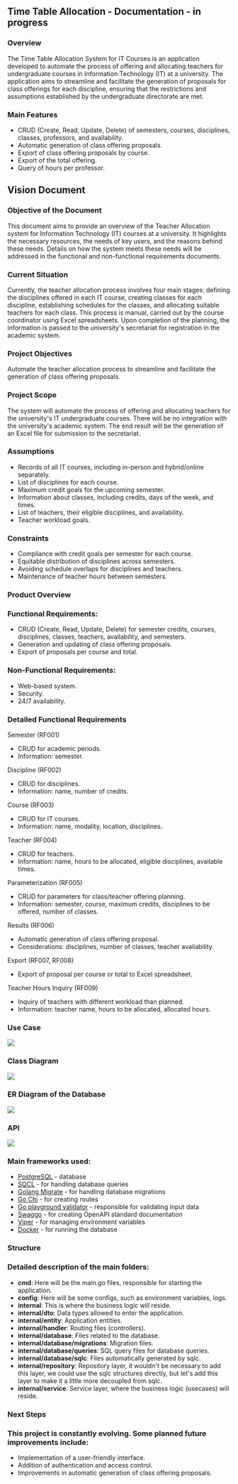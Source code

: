 
## Time Table Allocation - Documentation - in progress

### Overview

The Time Table Allocation System for IT Courses is an application developed to automate the process of offering and allocating teachers for undergraduate courses in Information Technology (IT) at a university. The application aims to streamline and facilitate the generation of proposals for class offerings for each discipline, ensuring that the restrictions and assumptions established by the undergraduate directorate are met.

### Main Features

* CRUD (Create, Read, Update, Delete) of semesters, courses, disciplines, classes, professors, and availability.
* Automatic generation of class offering proposals.
* Export of class offering proposals by course.
* Export of the total offering.
*  Query of hours per professor.


## Vision Document
    
### Objective of the Document
This document aims to provide an overview of the Teacher Allocation system for Information Technology (IT) courses at a university. It highlights the necessary resources, the needs of key users, and the reasons behind these needs. Details on how the system meets these needs will be addressed in the functional and non-functional requirements documents.

### Current Situation
Currently, the teacher allocation process involves four main stages: defining the disciplines offered in each IT course, creating classes for each discipline, establishing schedules for the classes, and allocating suitable teachers for each class. This process is manual, carried out by the course coordinator using Excel spreadsheets. Upon completion of the planning, the information is passed to the university's secretariat for registration in the academic system.

### Project Objectives
Automate the teacher allocation process to streamline and facilitate the generation of class offering proposals.

### Project Scope
The system will automate the process of offering and allocating teachers for the university's IT undergraduate courses. There will be no integration with the university's academic system. The end result will be the generation of an Excel file for submission to the secretariat.

### Assumptions

- Records of all IT courses, including in-person and hybrid/online separately.
- List of disciplines for each course.
- Maximum credit goals for the upcoming semester.
- Information about classes, including credits, days of the week, and times.
- List of teachers, their eligible disciplines, and availability.
- Teacher workload goals.

### Constraints

- Compliance with credit goals per semester for each course.
- Equitable distribution of disciplines across semesters.
- Avoiding schedule overlaps for disciplines and teachers.
- Maintenance of teacher hours between semesters.

### Product Overview
### Functional Requirements:
- CRUD (Create, Read, Update, Delete) for semester credits, courses, disciplines, classes, teachers, availability, and semesters.
- Generation and updating of class offering proposals.
- Export of proposals per course and total.

### Non-Functional Requirements:
- Web-based system.
- Security.
- 24/7 availability.

### Detailed Functional Requirements

Semester (RF001)
- CRUD for academic periods.
- Information: semester.

Discipline (RF002)
- CRUD for disciplines.
- Information: name, number of credits.

Course (RF003)
- CRUD for IT courses.
- Information: name, modality, location, disciplines.

Teacher (RF004)
- CRUD for teachers.
- Information: name, hours to be allocated, eligible disciplines, available times.

Parameterization (RF005)
- CRUD for parameters for class/teacher offering planning.
- Information: semester, course, maximum credits, disciplines to be offered, number of classes.

Results (RF006)
- Automatic generation of class offering proposal.
- Considerations: disciplines, number of classes, teacher availability.

Export (RF007, RF008)
- Export of proposal per course or total to Excel spreadsheet.

Teacher Hours Inquiry (RF009)
- Inquiry of teachers with different workload than planned.
- Information: teacher name, hours to be allocated, allocated hours.

### Use Case

![](/img/usecase20240505.png)

### Class Diagram

![](/img/classDiagram20240505.png)

### ER Diagram of the Database

![](/img/database20240505.png)


### API

![](/img/api_user.jpg)

### Main frameworks used:

* [PostgreSQL](https://www.postgresql.org/) - database
* [SQCL](https://sqlc.dev/) - for handling database queries
* [Golang Migrate](https://github.com/golang-migrate/migrate) - for handling database migrations
* [Go Chi](https://github.com/go-chi/chi) - for creating routes
* [Go playground validator](https://github.com/go-playground/validator) - responsible for validating input data
* [Swaggo](https://github.com/swaggo/http-swagger) - for creating OpenAPI standard documentation
* [Viper](https://github.com/spf13/viper) - for managing environment variables
* [Docker](https://www.docker.com/get-started/) - for running the database
    
    

### Structure

### Detailed description of the main folders:

* **cmd**: Here will be the main.go files, responsible for starting the application.
* **config**: Here will be some configs, such as environment variables, logs.
* **internal**: This is where the business logic will reside.
* **internal/dto**: Data types allowed to enter the application.
* **internal/entity**: Application entities.
* **internal/handler**: Routing files (controllers).
* **internal/database**: Files related to the database.
* **internal/database/migrations**: Migration files.
* **internal/database/queries**: SQL query files for database queries.
* **internal/database/sqlc**: Files automatically generated by sqlc.
* **internal/repository**: Repository layer, it wouldn't be necessary to add this layer, we could use the sqlc structures directly, but let's add this layer to make it a little more decoupled from sqlc.
* **internal/service**: Service layer, where the business logic (usecases) will reside. 


### Next Steps

### This project is constantly evolving. Some planned future improvements include:

* Implementation of a user-friendly interface.
* Addition of authentication and access control.
* Improvements in automatic generation of class offering proposals.


